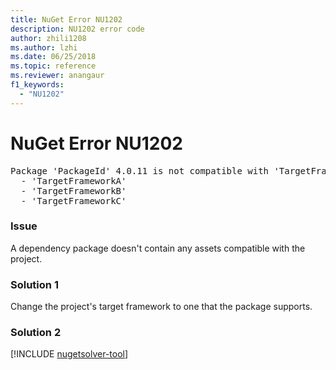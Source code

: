```yaml
---
title: NuGet Error NU1202
description: NU1202 error code
author: zhili1208
ms.author: lzhi
ms.date: 06/25/2018
ms.topic: reference
ms.reviewer: anangaur
f1_keywords: 
  - "NU1202"
---
```


# NuGet Error NU1202

<pre>Package 'PackageId' 4.0.11 is not compatible with 'TargetFramework'. Package 'PackageId' 4.0.11 supports:<br/>  - 'TargetFrameworkA'<br/>  - 'TargetFrameworkB'<br/>  - 'TargetFrameworkC'</pre>

### Issue
A dependency package doesn't contain any assets compatible with the project.

### Solution 1
Change the project's target framework to one that the package supports.

### Solution 2
[!INCLUDE [nugetsolver-tool](../../includes/nugetsolver-tool.md)]